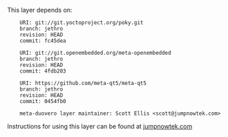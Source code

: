 This layer depends on:

        URI: git://git.yoctoproject.org/poky.git
        branch: jethro 
        revision: HEAD
        commit: fc45dea 

        URI: git://git.openembedded.org/meta-openembedded
        branch: jethro 
        revision: HEAD
        commit: 4fdb203 

        URI: https://github.com/meta-qt5/meta-qt5
        branch: jethro
        revision: HEAD
        commit: 0454fb0 

        meta-duovero layer maintainer: Scott Ellis <scott@jumpnowtek.com>

Instructions for using this layer can be found at [jumpnowtek.com][duovero-yocto-build]

[duovero-yocto-build]: http://www.jumpnowtek.com/yocto/Duovero-Systems-with-Yocto.html
